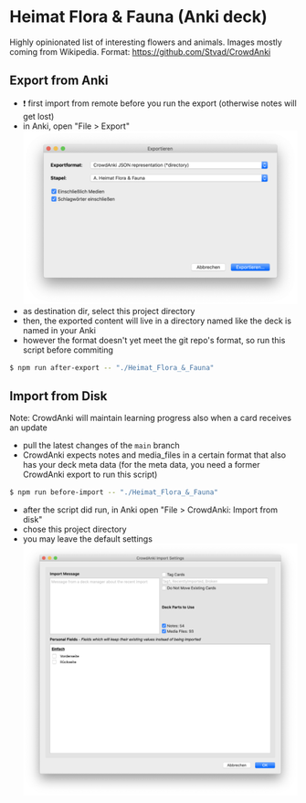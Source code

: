 # Heimat Flora & Fauna (Anki deck)

Highly opinionated list of interesting flowers and animals. Images mostly coming from Wikipedia. Format: https://github.com/Stvad/CrowdAnki

## Export from Anki

- ❗️ first import from remote before you run the export (otherwise notes will get lost)
- in Anki, open "File > Export" ![](screenshot-export.png)
- as destination dir, select this project directory
- then, the exported content will live in a directory named like the deck is named in your Anki
- however the format doesn't yet meet the git repo's format, so run this script before commiting

```sh
$ npm run after-export -- "./Heimat_Flora_&_Fauna"
```

## Import from Disk

Note: CrowdAnki will maintain learning progress also when a card receives an update

- pull the latest changes of the `main` branch
- CrowdAnki expects notes and media_files in a certain format that also has your deck meta data (for the meta data, you need a former CrowdAnki export to run this script)

```sh
$ npm run before-import -- "./Heimat_Flora_&_Fauna"
```

- after the script did run, in Anki open "File > CrowdAnki: Import from disk"
- chose this project directory
- you may leave the default settings ![](screenshot-import.png)
